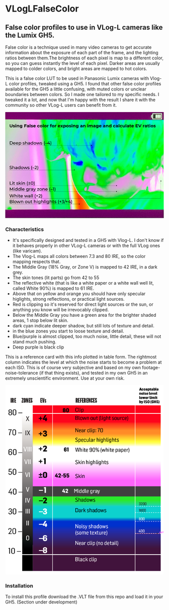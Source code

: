 # VLogLFalseColor
## False color profiles to use in VLog-L cameras like the Lumix GH5.
False color is a technique used in many video cameras to get accurate information about the exposure of each part of the frame, and the lighting ratios between them.The brightness of each pixel is map to a different color, so you can guess instantly the level of each pixel. Darker areas are usually mapped to colder colors, and bright areas are mapped to hot colors.

This is a false color LUT to be used in Panasonic Lumix cameras with Vlog-L color profiles, tweaked using a GH5.
I found that other false color profiles available for the GH5 a little confusing, with muted colors or unclear boundaries between colors.
So I made one tailored to my specific needs. I tweaked it a lot, and now that I'm happy with the result I share it with the community so other VLog-L users can benefit from it.

![False color usage example](/FalseColor_example.jpg)

### Characteristics
* It's specifically designed and tested in a GH5 with Vlog-L. I don't know if it behaves properly in other VLog-L cameras or with the full VLog ones (like varicam).
* The Vlog-L maps all colors between 7.3 and 80 IRE, so the color mapping respects that.
* The Middle Gray (18% Gray, or Zone V) is mapped to 42 IRE, in a dark grey.
* The skin tones (lit parts) go from 42 to 55
* The reflective white (that is like a white paper or a white wall well lit, called White 90%) is mapped to 61 IRE.
* Above that on yellow and orange you should have only specular higlights, strong reflections, or practical light sources.
* Red is clipping so it's reserved for direct light sources or the sun, or anything you know will be irrevocably clipped.
* Below the Middle Gray you have a green area for the brighter shaded areas, 1 stop below lit skin.
* dark cyan indicate deeper shadow, but still lots of texture and detail.
* in the blue zones you start to loose  texture and detail.
* Blue/purple is almost clipped, too much noise, little detail, these will not stand much pushing.
* Deep purple is black clip

This is a reference card with this info plotted in table form. 
The rightmost column indicates the level at which the noise starts to become a problem at each ISO. This is of course very subjective and based on my own footage-noise-tolerance (if that thing exists), and tested in my own GH5 in an extremely unscientific environment. 
Use at your own risk.

![Color table](/FLS_21FD_ref.png)

### Installation
To install this profile download the .VLT file from this repo and load it in your GH5.
(Section under development)
